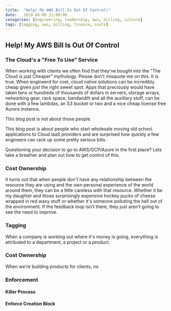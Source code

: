 ```yaml
---
title:  "Help! My AWS Bill Is Out Of Control!"
date:   2019-04-08 21:00:00
categories: [engineering, leadership, aws, billing, culture]
tags: [tagging, aws, billing, finance, costs]
---
```


## Help! My AWS Bill Is Out Of Control

### The Cloud's a "Free To Use" Service

When working with clients we often find that they've bought into the "The Cloud is just Cheaper" mythology. Please don't misquote me on this. It is true. When engineerd for cost, cloud native solutions can be incredibly cheap given _just_ the right sweet spot. Apps that preciously would have taken tens or hundreds of thousands of dollars in servers, storage arrays, networking gear, rack space, bandwidth and all the auxillary stuff, can be done with a few lambdas, an S3 bucket or two and a nice cheap license free Aurora instance.

This blog post is not about those people.

This blog post is about people who start wholesale moving old school applications to Cloud IaaS providers and are surprised how quickly a few engineers can rack up some pretty serious bills.

Questioning your decision to go to AWS/GCP/Azure in the first place? Lets take a breather and plan out how to get control of this.

### Cost Ownership

It turns out that when people don't have any relationship between the resource they are using and the own personal experience of the world around them, they can be a little careless with that resource. Whether it be my daughter and those surprisingly expensive hockey pucks of cheese wrapped in red waxy stuff or whether it's someone polluting the hell out of the environment. If the feedback loop isn't there, they just aren't going to see the need to improve.



### Tagging

When a company is working out where it's money is going, everything is attributed to a department, a project or a product.

### Cost Ownership

When we're building products for clients, no

### Enforcement

#### Killer Process

#### Enforce Creation Block